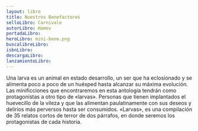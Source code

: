 ```yaml
---
layout: libro
title: Nuestros Benefactores
selloLibro: Carnivale
autorLibro: Hamev
portadaLibro: 
heroLibro: mini-bene.png
buscalibreLibro:
isbnLibro: 
descargaLibro: 
lanzamientoLibro: 
---
```

Una larva es un animal en estado desarrollo, un ser que ha eclosionado y se alimenta poco a poco de un huésped hasta alcanzar su máxima evolución. Las minificciones que encontraremos en esta antología tendrán como protagonistas a otro tipo de «larvas». Personas que tienen implantados el huevecillo de la vileza y que las alimentan paulatinamente con sus deseos y delirios más perversos hasta ser consumidos.
«Larvas», es una compilación de 35 relatos cortos de terror de dos párrafos, en donde seremos los protagonistas de cada historia.